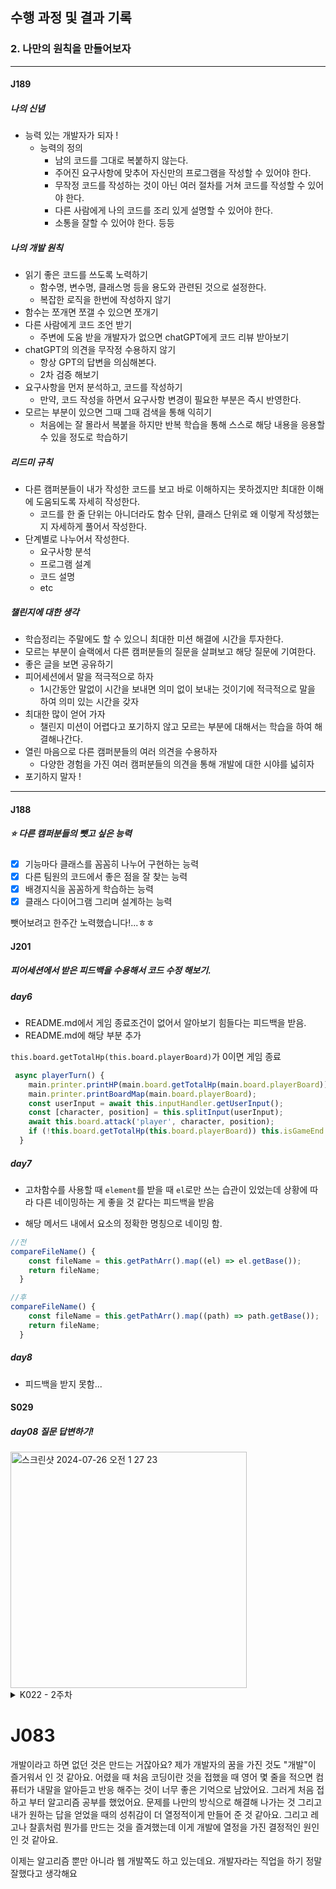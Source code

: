 

## 수행 과정 및 결과 기록

### 2. 나만의 원칙을 만들어보자

---

#### J189

##### 나의 신념

- 능력 있는 개발자가 되자 !
    - 능력의 정의
        - 남의 코드를 그대로 복붙하지 않는다.
        - 주어진 요구사항에 맞추어 자신만의 프로그램을 작성할 수 있어야 한다.
        - 무작정 코드를 작성하는 것이 아닌 여러 절차를 거쳐 코드를 작성할 수 있어야 한다.
        - 다른 사람에게 나의 코드를 조리 있게 설명할 수 있어야 한다.
        - 소통을 잘할 수 있어야 한다. 등등

##### 나의 개발 원칙

- 읽기 좋은 코드를 쓰도록 노력하기
    - 함수명, 변수명, 클래스명 등을 용도와 관련된 것으로 설정한다.
    - 복잡한 로직을 한번에 작성하지 않기
- 함수는 쪼개면 쪼갤 수 있으면 쪼개기
- 다른 사람에게 코드 조언 받기
    - 주변에 도움 받을 개발자가 없으면 chatGPT에게 코드 리뷰 받아보기
- chatGPT의 의견을 무작정 수용하지 않기
    - 항상 GPT의 답변을 의심해본다.
    - 2차 검증 해보기
- 요구사항을 먼저 분석하고, 코드를 작성하기
    - 만약, 코드 작성을 하면서 요구사항 변경이 필요한 부분은 즉시 반영한다.
- 모르는 부분이 있으면 그때 그때 검색을 통해 익히기
    - 처음에는 잘 몰라서 복붙을 하지만 반복 학습을 통해 스스로 해당 내용을 응용할 수 있을 정도로 학습하기

##### 리드미 규칙

- 다른 캠퍼분들이 내가 작성한 코드를 보고 바로 이해하지는 못하겠지만 최대한 이해에 도움되도록 자세히 작성한다.
    - 코드를 한 줄 단위는 아니더라도 함수 단위, 클래스 단위로 왜 이렇게 작성했는지 자세하게 풀어서 작성한다.
- 단계별로 나누어서 작성한다.
    - 요구사항 분석
    - 프로그램 설계
    - 코드 설명
    - etc

##### 챌린지에 대한 생각

- 학습정리는 주말에도 할 수 있으니 최대한 미션 해결에 시간을 투자한다.
- 모르는 부분이 슬랙에서 다른 캠퍼분들의 질문을 살펴보고 해당 질문에 기여한다.
- 좋은 글을 보면 공유하기
- 피어세션에서 말을 적극적으로 하자
    - 1시간동안 말없이 시간을 보내면 의미 없이 보내는 것이기에 적극적으로 말을 하여 의미 있는 시간을 갖자
- 최대한 많이 얻어 가자
    - 챌린지 미션이 어렵다고 포기하지 않고 모르는 부분에 대해서는 학습을 하여 해결해나간다.
- 열린 마음으로 다른 캠퍼분들의 여러 의견을 수용하자
    - 다양한 경험을 가진 여러 캠퍼분들의 의견을 통해 개발에 대한 시야를 넓히자
- 포기하지 말자 !

---

#### J188

##### ⭐ 다른 캠퍼분들의 뺏고 싶은 능력

- [x] 기능마다 클래스를 꼼꼼히 나누어 구현하는 능력
- [x] 다른 팀원의 코드에서 좋은 점을 잘 찾는 능력
- [x] 배경지식을 꼼꼼하게 학습하는 능력
- [x] 클래스 다이어그램 그리며 설계하는 능력

뺏어보려고 한주간 노력했습니다!...ㅎㅎ


#### J201

##### 피어세션에서 받은 피드백을 수용해서 코드 수정 해보기.

##### day6

- README.md에서 게임 종료조건이 없어서 알아보기 힘들다는 피드백을 받음.
- README.md에 해당 부분 추가

`this.board.getTotalHp(this.board.playerBoard)`가 0이면 게임 종료

```js
 async playerTurn() {
    main.printer.printHP(main.board.getTotalHp(main.board.playerBoard));
    main.printer.printBoardMap(main.board.playerBoard);
    const userInput = await this.inputHandler.getUserInput();
    const [character, position] = this.splitInput(userInput);
    await this.board.attack('player', character, position);
    if (!this.board.getTotalHp(this.board.playerBoard)) this.isGameEnd = true;
  }
```

##### day7

- 고차함수를 사용할 때 `element`를 받을 때 `el`로만 쓰는 습관이 있었는데 상황에 따라 다른 네이밍하는 게 좋을 것 같다는 피드백을 받음

- 해당 메서드 내에서 요소의 정확한 명칭으로 네이밍 함.

```js
//전
compareFileName() {
    const fileName = this.getPathArr().map((el) => el.getBase());
    return fileName;
  }
```

```js
//후
compareFileName() {
    const fileName = this.getPathArr().map((path) => path.getBase());
    return fileName;
  }
```

##### day8

- 피드백을 받지 못함...


#### S029

##### day08 질문 답변하기!
<img width="378" alt="스크린샷 2024-07-26 오전 1 27 23" src="https://github.com/user-attachments/assets/09f243f4-ef48-485b-88a6-5d2094f509ce">


<details>
<summary>K022 - 2주차</summary>
<div markdown="1">

# K022
피드백을 하며 주고받았던 내용 중 좋았다고 생각되는 내용들을 가져와 봤습니다!

# Shuffle이란?
Shuffle은 주어진 데이터의 순서를 무작위로 섞는 것입니다.
``` kotlin
val list = listOf(1, 2, 3, 4, 5)
val shuffledList = list.shuffled()
println(shuffledList)  // 예시 출력: [3, 1, 4, 5, 2]
```
리스트 내용을 무작위로 섞어 새 리스트 반환합니다.
코틀린의 ```(range).random()``` 말고도 셔플을 통해 랜덤 값이 추출 가능할 듯 하네요!

# 읽기 전용
## Private Set Setter
Kotlin에서는 변수를 선언할 때 setter를 private으로 설정하여 외부에서 해당 변수의 값을 변경하지 못하도록 할 수 있습니다. 이는 데이터를 보호하고, 특정 조건에서만 값을 변경할 수 있도록 하기 위해 사용됩니다.

예를 들어, 아래와 같이 private set을 사용하여 name 변수의 값을 외부에서 변경하지 못하도록 할 수 있습니다:
``` kotlin

class Person {
    var name: String = "Unknown"
        private set
}
```
name의 setter가 private로 설정되어 클래스 외부에서 접근할 수 없습니다! 뭔가 짧고 좋아보이지 않나요?
## _value
```kotlin
class Person {
    private var _name: String = ""
    val name: String
        get() = _name
}
```
setter말고 getter만 정의하여 읽기 전용 변수를 생성할 수도 있어요!

# drop(n)과 droplast(n)
drop(n)과 droplast(n) 함수는 리스트나 배열에서 요소를 제거하는 기능을 제공합니다.

drop(n): 리스트의 앞에서부터 n개의 요소를 제거합니다.
droplast(n): 리스트의 뒤에서부터 n개의 요소를 제거합니다.
``` kotlin
val list = listOf(1, 2, 3, 4, 5)
val droppedList = list.drop(2)
println(droppedList)  // 출력: [3, 4, 5]
val list = listOf(1, 2, 3, 4, 5)
val droppedLastList = list.dropLast(2)
println(droppedLastList)  // 출력: [1, 2, 3]
```
```list.slice(0..<list.size-1)``` 보다 코드가 간결해진다는 장점이 있는 것 같아요!

# internal 은 모듈 내 접근 제어자
``` kotlin
internal class InternalClass {
    internal var internalData: String = "Internal Data"
}

val internalClass = InternalClass()
println(internalClass.internalData)  // 출력: Internal Data
```

# 라이브 템플릿
```
fun main(args: Array<String>) {
    println("Hello, World!")
}
```
![image](https://github.com/user-attachments/assets/21d66a92-0e3c-41f2-becc-20573a058353)

Window 기준 ctrl+J로 삽입할 라이브 템플릿을 고를 수 있습니다!
라이브 템플릿을 preference에서 추가할 수도 있구요!
자동완성 기능보다 좀 더 빠르게 작성할 수 있을것 같지 않나요?

# isempty() isblank()
```kotlin
val emptyString = ""
println(emptyString.isEmpty())  // 출력: true

val nonEmptyString = "Hello"
println(nonEmptyString.isEmpty())  // 출력: false

val blankString = "   "
println(blankString.isBlank())  // 출력: true

val nonBlankString = "Hello"
println(nonBlankString.isBlank())  // 출력: false

```
문자열 비교 시 value == "" 보다는 메서드들을 활용해봐요


</div>
</details>

# J083

개발이라고 하면 없던 것은 만드는 거잖아요? 제가 개발자의 꿈을 가진 것도 "개발"이 즐거워서 인 것 같아요.
어렸을 때 처음 코딩이란 것을 접했을 때 영어 몇 줄을 적으면 컴퓨터가 내말을 알아듣고 반응 해주는 것이 너무
좋은 기억으로 남았어요. 그러게 처음 접하고 부터 알고리즘 공부를 했었어요. 문제를 나만의 방식으로 해결해 나가는 것 그리고
내가 원하는 답을 얻었을 때의 성취감이 더 열정적이게 만들어 준 것 같아요. 그리고 레고나 찰흙처럼 뭔가를 만드는 것을 즐겨했는데 이게 개발에 열정을 가진 결정적인 원인인 것 같아요.

이제는 알고리즘 뿐만 아니라 웹 개발쪽도 하고 있는데요. 개발자라는 직업을 하기 정말 잘했다고 생각해요
